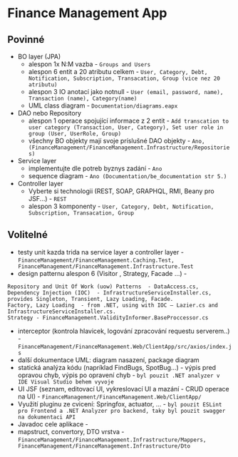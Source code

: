 # Finance Management App

## Povinné
- BO layer (JPA)
  - alespon 1x N:M vazba - `Groups and Users`
  - alespon 6 entit a 20 atributu celkem - `User, Category, Debt, Notification, Subscription, Transacation, Group (vice nez 20 atributu)`
  - alespon 3 IO anotací jako notnull - `User (email, password, name), Transaction (name), Category(name)`
  - UML class diagram - `Documentation/diagrams.eapx`
- DAO nebo Repository
  - alespon 1 operace spojující informace z 2 entit  - `Add transcation to user category (Transaction, User, Category), Set user role in group (User, UserRole, Group)`
  - všechny BO objekty mají svoje príslušné DAO objekty - `Ano, (FinanceManagement/FinanceManagement.Infrastructure/Repositories)`
- Service layer
  - implementujte dle potreb byznys zadání - `Ano`
  - sequence diagram - `Ano (Documentation/be_documentation str 5.)`
- Controller layer
  - Vyberte si technologii (REST, SOAP, GRAPHQL, RMI, Beany pro JSF...) - `REST`
  - alespon 3 komponenty - `User, Category, Debt, Notification, Subscription, Transacation, Group`

## Volitelné
- testy unit kazda trida na service layer a controller layer - `FinanceManagement/FinanceManagement.Caching.Test, FinanceManagement/FinanceManagement.Infrastructure.Test`
- design patternu alespon 6 (Visitor , Strategy, Facade ...) -

```
Repository and Unit Of Work (uow) Patterns  - DataAccess.cs,
Dependency Injection (IOC)  - InfrastructureServiceInstaller.cs, provides Singleton, Transient, Lazy Loading, Facade.
Factory, Lazy Loading  - from .NET, using with IOC – Lazier.cs and InfrastructureServiceInstaller.cs.
Strategy - FinanceManagement.ValidityInformer.BaseProccessor.cs
```

- interceptor (kontrola hlavicek, logování zpracování requestu serverem..) - `FinanceManagement/FinanceManagement.Web/ClientApp/src/axios/index.js`
- další dokumentace UML: diagram nasazení, package diagram
- statická analýza kódu (napríklad FindBugs, SpotBug...) - výpis pred opravou chyb, výpis
  po opravení chyb - `byl pouzit .NET analyzer v IDE Visual Studio behem vyvoje`
- UI JSF (seznam, editovací UI, vykreslovací UI a mazání - CRUD operace na UI) - `FinanceManagement/FinanceManagement.Web/ClientApp/`
- Využití pluginu ze cvicení: Springfox, actuator, ... - `byl pouzit ESLint pro Frontend a .NET Analyzer pro backend, taky byl pouzit swagger na dokumentaci API`
- Javadoc cele aplikace -
- mapstruct, convertory, DTO vrstva - `FinanceManagement/FinanceManagement.Infrastructure/Mappers, FinanceManagement/FinanceManagement.Infrastructure/Dto`
